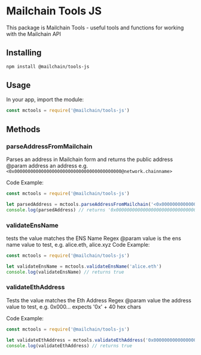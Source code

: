 # Mailchain Tools JS

This package is Mailchain Tools - useful tools and functions for working with the Mailchain API

## Installing

```sh
npm install @mailchain/tools-js
```

## Usage

In your app, import the module:

```js
const mctools = require('@mailchain/tools-js')

```

## Methods

### parseAddressFromMailchain

Parses an address in Mailchain form and returns the public address
@param address an address e.g. `<0x0000000000000000000000000000000000000000@network.chainname>`

Code Example:

```js
const mctools = require('@mailchain/tools-js')

let parsedAddress = mctools.parseAddressFromMailchain('<0x0000000000000000000000000000000000000000@network.chainname>')
console.log(parsedAddress) // returns '0x0000000000000000000000000000000000000000'
```

### validateEnsName

tests the value matches the ENS Name Regex
@param value is the ens name value to test, e.g. alice.eth, alice.xyz
Code Example:

```js
const mctools = require('@mailchain/tools-js')

let validateEnsName = mctools.validateEnsName('alice.eth')
console.log(validateEnsName) // returns true
```

### validateEthAddress

Tests the value matches the Eth Address Regex
@param value the address value to test, e.g. 0x000...
expects '0x' + 40 hex chars

Code Example:

```js
const mctools = require('@mailchain/tools-js')

let validateEthAddress = mctools.validateEthAddress('0x0000000000000000000000000000000000000000')
console.log(validateEthAddress) // returns true
```
